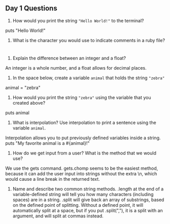 ## Day 1 Questions

1. How would you print the string `"Hello World!"` to the terminal?

puts "Hello World!"

1. What is the character you would use to indicate comments in a ruby file?

#

1. Explain the difference between an integer and a float?

An integer is a whole number, and a float allows for decimal places.

1. In the space below, create a variable `animal` that holds the string `"zebra"`

animal = "zebra"

1. How would you print the string `"zebra"` using the variable that you created above?

puts animal

1. What is interpolation? Use interpolation to print a sentence using the variable `animal`.

Interpolation allows you to put previously defined variables inside a string.
puts "My favorite animal is a #{animal}!"

1. How do we get input from a user? What is the method that we would use?

We use the gets command. gets.chomp seems to be the easiest method, because it can add the user input into strings without the extra \n, which would cause a line break in the returned text.

1. Name and describe two common string methods.
.length at the end of a variable-defined string will tell you how many characters (including spaces) are in a string.
.split will give back an array of substrings, based on the defined point of splitting. Without a defined point, it will automatically split at a space, but if you put .split(","), it is a split with an argument, and will split at commas instead.
